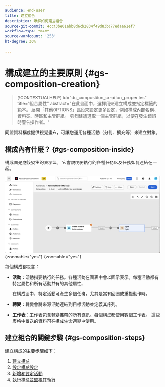 ```yaml
---
audience: end-user
title: 建立組合
description: 瞭解如何建立組合
source-git-commit: 4ccf3be01abb8d6cb2834f49d83b677edaa61ef7
workflow-type: tm+mt
source-wordcount: '253'
ht-degree: 36%

---
```



# 構成建立的主要原則 {#gs-composition-creation}

>[!CONTEXTUALHELP]
>id="dc_composition_creation_properties"
>title="組合屬性"
>abstract="在此畫面中，選擇用來建立構成並指定標籤的範本。 展開「其他OPTIONS」區段來設定更多設定，例如構成內部名稱、資料夾、時區和主管群組。 強烈建議選取一個主管群組，以便在發生錯誤時警告操作者。"

同盟資料構成提供視覺畫布，可讓您運用各種活動（分割、擴充等）來建立對象。

## 構成內有什麼？ {#gs-composition-inside}

構成圖是應該發生的表示法。 它會說明要執行的各種任務以及任務如何連結在一起。

![](assets/composition-example.png){zoomable="yes"} {zoomable="yes"}

每個構成都包含：

* **活動**：活動指要執行的任務。各種活動在圖表中會以圖示表示。每種活動都有特定屬性和所有活動共有的其他屬性。

  在構成圖中，特定活動可產生多個任務，尤其是當有回圈或重複動作時。

* **轉變**：轉變會將來源活動連結到目標活動並定義其序列。

* **工作表**：工作表包含轉變攜帶的所有資訊。每個構成都使用數個工作表。 這些表格中傳送的資料可在構成生命週期中使用。

## 建立組合的關鍵步驟 {#gs-composition-steps}

建立構成的主要步驟如下：

1. [建立構成](#create)
1. [設定構成設定](#starting-audience)
1. [新增和設定活動](#action-activities)
1. [執行構成並監視其執行](#save)
